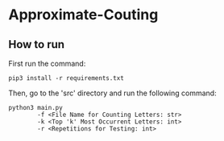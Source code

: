 # Approximate-Couting

## How to run

First run the command:

	pip3 install -r requirements.txt

Then, go to the 'src' directory and run the following command:

	python3 main.py
            -f <File Name for Counting Letters: str>
            -k <Top 'k' Most Occurrent Letters: int>
            -r <Repetitions for Testing: int>